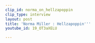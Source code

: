 ```yaml
---
clip_id: norma_on_hellzapoppin
clip_type: interview
layout: post
title: 'Norma Miller : Hellzapoppin'''
youtube_id: 19_OT3aXELU

---
```


